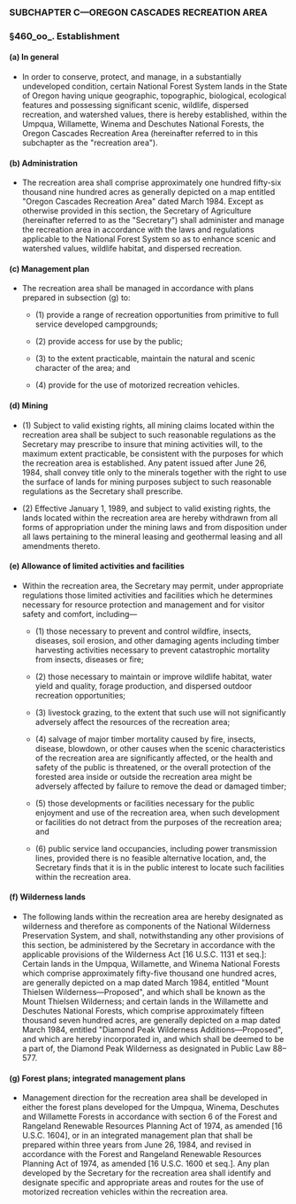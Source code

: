 ### SUBCHAPTER C—OREGON CASCADES RECREATION AREA

### §460_oo_. Establishment
#### (a) In general
* In order to conserve, protect, and manage, in a substantially undeveloped condition, certain National Forest System lands in the State of Oregon having unique geographic, topographic, biological, ecological features and possessing significant scenic, wildlife, dispersed recreation, and watershed values, there is hereby established, within the Umpqua, Willamette, Winema and Deschutes National Forests, the Oregon Cascades Recreation Area (hereinafter referred to in this subchapter as the "recreation area").

#### (b) Administration
* The recreation area shall comprise approximately one hundred fifty-six thousand nine hundred acres as generally depicted on a map entitled "Oregon Cascades Recreation Area" dated March 1984. Except as otherwise provided in this section, the Secretary of Agriculture (hereinafter referred to as the "Secretary") shall administer and manage the recreation area in accordance with the laws and regulations applicable to the National Forest System so as to enhance scenic and watershed values, wildlife habitat, and dispersed recreation.

#### (c) Management plan
* The recreation area shall be managed in accordance with plans prepared in subsection (g) to:

  * (1) provide a range of recreation opportunities from primitive to full service developed campgrounds;

  * (2) provide access for use by the public;

  * (3) to the extent practicable, maintain the natural and scenic character of the area; and

  * (4) provide for the use of motorized recreation vehicles.

#### (d) Mining
* (1) Subject to valid existing rights, all mining claims located within the recreation area shall be subject to such reasonable regulations as the Secretary may prescribe to insure that mining activities will, to the maximum extent practicable, be consistent with the purposes for which the recreation area is established. Any patent issued after June 26, 1984, shall convey title only to the minerals together with the right to use the surface of lands for mining purposes subject to such reasonable regulations as the Secretary shall prescribe.

* (2) Effective January 1, 1989, and subject to valid existing rights, the lands located within the recreation area are hereby withdrawn from all forms of appropriation under the mining laws and from disposition under all laws pertaining to the mineral leasing and geothermal leasing and all amendments thereto.

#### (e) Allowance of limited activities and facilities
* Within the recreation area, the Secretary may permit, under appropriate regulations those limited activities and facilities which he determines necessary for resource protection and management and for visitor safety and comfort, including—

  * (1) those necessary to prevent and control wildfire, insects, diseases, soil erosion, and other damaging agents including timber harvesting activities necessary to prevent catastrophic mortality from insects, diseases or fire;

  * (2) those necessary to maintain or improve wildlife habitat, water yield and quality, forage production, and dispersed outdoor recreation opportunities;

  * (3) livestock grazing, to the extent that such use will not significantly adversely affect the resources of the recreation area;

  * (4) salvage of major timber mortality caused by fire, insects, disease, blowdown, or other causes when the scenic characteristics of the recreation area are significantly affected, or the health and safety of the public is threatened, or the overall protection of the forested area inside or outside the recreation area might be adversely affected by failure to remove the dead or damaged timber;

  * (5) those developments or facilities necessary for the public enjoyment and use of the recreation area, when such development or facilities do not detract from the purposes of the recreation area; and

  * (6) public service land occupancies, including power transmission lines, provided there is no feasible alternative location, and, the Secretary finds that it is in the public interest to locate such facilities within the recreation area.

#### (f) Wilderness lands
* The following lands within the recreation area are hereby designated as wilderness and therefore as components of the National Wilderness Preservation System, and shall, notwithstanding any other provisions of this section, be administered by the Secretary in accordance with the applicable provisions of the Wilderness Act [16 U.S.C. 1131 et seq.]: Certain lands in the Umpqua, Willamette, and Winema National Forests which comprise approximately fifty-five thousand one hundred acres, are generally depicted on a map dated March 1984, entitled "Mount Thielsen Wilderness—Proposed", and which shall be known as the Mount Thielsen Wilderness; and certain lands in the Willamette and Deschutes National Forests, which comprise approximately fifteen thousand seven hundred acres, are generally depicted on a map dated March 1984, entitled "Diamond Peak Wilderness Additions—Proposed", and which are hereby incorporated in, and which shall be deemed to be a part of, the Diamond Peak Wilderness as designated in Public Law 88–577.

#### (g) Forest plans; integrated management plans
* Management direction for the recreation area shall be developed in either the forest plans developed for the Umpqua, Winema, Deschutes and Willamette Forests in accordance with section 6 of the Forest and Rangeland Renewable Resources Planning Act of 1974, as amended [16 U.S.C. 1604], or in an integrated management plan that shall be prepared within three years from June 26, 1984, and revised in accordance with the Forest and Rangeland Renewable Resources Planning Act of 1974, as amended [16 U.S.C. 1600 et seq.]. Any plan developed by the Secretary for the recreation area shall identify and designate specific and appropriate areas and routes for the use of motorized recreation vehicles within the recreation area.